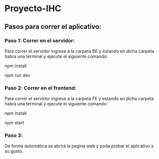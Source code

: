 # Proyecto-IHC
## Pasos para correr el aplicativo:
### Paso 1: Correr en el servidor:
Para correr el servidor ingrese a la carpeta BE y estando en dicha carpeta habra una terminal y ejecute el siguiente comando:

npm install

npm run dev

### Paso 2: Correr en el frontend:
Para correr el servidor ingrese a la carpeta FE y estando en dicha carpeta habra una terminal y ejecute el siguiente comando:

npm install

npm start

### Paso 3:
De forma automática se abrirá la pagina web y poda probar el aplicativo a su gusto.
